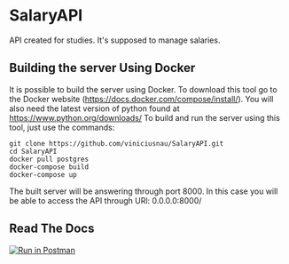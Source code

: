 # SalaryAPI
API created for studies. It's supposed to manage salaries.


## Building the server Using Docker

It is possible to build the server using Docker. To download this tool go to the Docker website (https://docs.docker.com/compose/install/).
You will also need the latest version of python found at https://www.python.org/downloads/
To build and run the server using this tool, just use the commands:


```
git clone https://github.com/viniciusnau/SalaryAPI.git
cd SalaryAPI
docker pull postgres
docker-compose build
docker-compose up

```

The built server will be answering through port 8000. In this case you will be able to access the API through URl: 0.0.0.0:8000/ 


## Read The Docs

[![Run in Postman](https://run.pstmn.io/button.svg)](https://god.postman.co/run-collection/d426d36e12a143f78e58)
